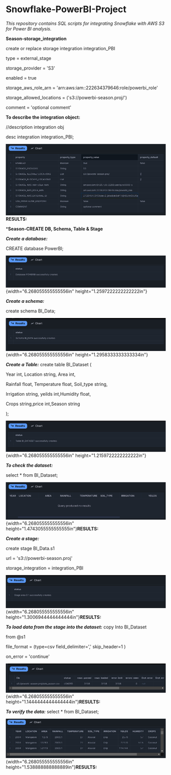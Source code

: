 # Snowflake-PowerBI-Project

*This repository contains SQL scripts for integrating Snowflake with AWS S3 for Power BI analysis.*


**Season-storage_integration**

create or replace storage integration integration_PBI

type = external_stage

storage_provider = \'S3\'

enabled = true

storage_aws_role_arn = \'arn:aws:iam::222634379646:role/powerbi_role\'

storage_allowed_locations = (\'s3://powerbi-season.proj/\')

comment = \'optional comment\'

**To describe the integration object:**

//description integration obj

desc integration integration_PBI;

![](Query_Results/image1.png)**RESULTS:**

***Season-CREATE DB, Schema, Table & Stage**

***Create a database:***

CREATE database PowerBI;

![](Query_Results/image2.png){width="6.268055555555556in"
height="1.2597222222222222in"}

***Create a schema:***

create schema BI_Data;

![](Query_Results/image3.png){width="6.268055555555556in"
height="1.2958333333333334in"}

***Create a Table:***
create table BI_Dataset (

Year int, Location string, Area int,

Rainfall float, Temperature float, Soil_type string,

Irrigation string, yeilds int,Humidity float,

Crops string,price int,Season string

);


![](Query_Results/image4.png){width="6.268055555555556in"
height="1.2159722222222222in"}

***To check the dataset:***

select \* from BI_Dataset;

![](Query_Results/image5.png){width="6.268055555555556in"
height="1.4743055555555555in"}**RESULTS:**

***Create a stage:***

create stage BI_Data.s1

url = \'s3://powerbi-season.proj\'

storage_integration = integration_PBI

![](Query_Results/image6.png){width="6.268055555555556in"
height="1.3006944444444444in"}**RESULTS:**


***To load data from the stage into the dataset:***
copy Into BI_Dataset

from \@s1

file_format = (type=csv field_delimiter=\',\' skip_header=1 )

on_error = \'continue\'

![](Query_Results/image7.png){width="6.268055555555556in"
height="1.1444444444444444in"}**RESULTS:**

***To verify the data:***
select \* from BI_Dataset;

![](Query_Results/image8.png){width="6.268055555555556in"
height="1.538888888888889in"}**RESULTS:**
